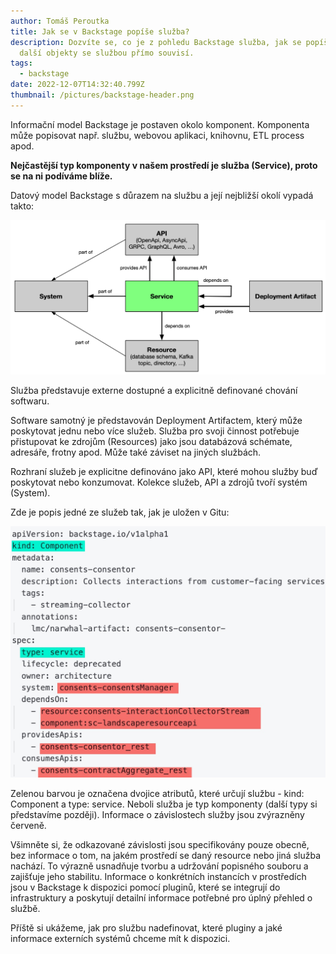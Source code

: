 ```yaml
---
author: Tomáš Peroutka
title: Jak se v Backstage popíše služba?
description: Dozvíte se, co je z pohledu Backstage služba, jak se popíše a které
  další objekty se službou přímo souvisí.
tags:
  - backstage
date: 2022-12-07T14:32:40.799Z
thumbnail: /pictures/backstage-header.png
---
```

Informační model Backstage je postaven okolo komponent. Komponenta může popisovat např. službu,  webovou aplikaci, knihovnu, ETL process apod. 

**Nejčastější typ komponenty v našem prostředí je služba (Service), proto se na ni podíváme blíže.**

Datový model Backstage s důrazem na službu a její nejbližší okolí vypadá takto:

![Backstage služba a její okolí](/pictures/2022-12-07_15-36-31.jpg "Backstage služba a její okolí")

Služba představuje externe dostupné a explicitně definované chování softwaru. 

Software samotný je představován Deployment Artifactem, který může poskytovat jednu nebo více služeb. Služba pro svoji činnost potřebuje přistupovat ke zdrojům (Resources) jako jsou databázová schémate, adresáře, frotny apod. Může také záviset na jiných službách. 

Rozhraní služeb je explicitne definováno jako API, které mohou služby buď poskytovat nebo konzumovat. Kolekce služeb, API a zdrojů tvoří systém (System).

Zde je popis jedné ze služeb tak, jak je uložen v Gitu:

![Hlavni vztahy služby v Backstage](/pictures/backstage-service-relations-git.jpg "Hlavni vztahy služby v Backstage")

Zelenou barvou je označena dvojice atributů, které určují službu - kind: Component a type: service. Neboli služba je typ komponenty (další typy si představíme později).
Informace o závislostech služby jsou zvýrazněny červeně. 

Všimněte si, že odkazované závislosti jsou specifikovány pouze obecně, bez informace o tom, na jakém prostředí se daný resource nebo jiná služba nachází. To výrazně usnadňuje tvorbu a udržování popisného souboru a zajišťuje jeho stabilitu. Informace o konkrétních instancích v prostředích jsou v Backstage k dispozici pomocí pluginů, které se integrují do infrastruktury a poskytují detailní informace potřebné pro úplný přehled o službě.

Příště si ukážeme, jak pro službu nadefinovat, které pluginy a jaké informace externích systémů chceme mít k dispozici.